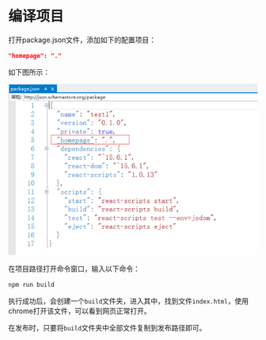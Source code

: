 # 编译项目
打开package.json文件，添加如下的配置项目：

```json
"homepage": "."
```

如下图所示：

![](images/编译项目/homepage.png)

在项目路径打开命令窗口，输入以下命令：

```sh
npm run build
```

执行成功后，会创建一个`build`文件夹，进入其中，找到文件`index.html`，使用chrome打开该文件，可以看到网页正常打开。

在发布时，只要将`build`文件夹中全部文件复制到发布路径即可。

